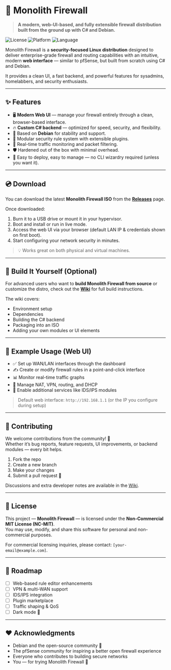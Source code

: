 # 🧱 Monolith Firewall

> **A modern, web-UI-based, and fully extensible firewall distribution built from the ground up with C# and Debian.**

![License](https://img.shields.io/badge/license-NC--MIT-blue.svg)
![Platform](https://img.shields.io/badge/platform-Debian-green.svg)
![Language](https://img.shields.io/badge/language-C%23-orange.svg)

Monolith Firewall is a **security-focused Linux distribution** designed to deliver enterprise-grade firewall and routing capabilities with an intuitive, modern **web interface** — similar to pfSense, but built from scratch using C# and Debian.

It provides a clean UI, a fast backend, and powerful features for sysadmins, homelabbers, and security enthusiasts.

---

## ✨ Features

- 🖥️ **Modern Web UI** — manage your firewall entirely through a clean, browser-based interface.  
- 🔥 **Custom C# backend** — optimized for speed, security, and flexibility.  
- 🐧 Based on **Debian** for stability and support.  
- 🧰 Modular security rule system with extensible plugins.  
- 📡 Real-time traffic monitoring and packet filtering.  
- 🛡️ Hardened out of the box with minimal overhead.  
- 🧠 Easy to deploy, easy to manage — no CLI wizardry required (unless you want it).

---

## 💿 Download

You can download the latest **Monolith Firewall ISO** from the [**Releases**](../../releases) page.  

Once downloaded:

1. Burn it to a USB drive or mount it in your hypervisor.  
2. Boot and install or run in live mode.  
3. Access the web UI via your browser (default LAN IP & credentials shown on first boot).  
4. Start configuring your network security in minutes.

> 💡 Works great on both physical and virtual machines.

---

## 🧰 Build It Yourself (Optional)

For advanced users who want to **build Monolith Firewall from source** or customize the distro, check out the [**Wiki**](../../wiki) for full build instructions.

The wiki covers:
- Environment setup  
- Dependencies  
- Building the C# backend  
- Packaging into an ISO  
- Adding your own modules or UI elements

---

## 🧪 Example Usage (Web UI)

- ✅ Set up WAN/LAN interfaces through the dashboard  
- ✍️ Create or modify firewall rules in a point-and-click interface  
- 📊 Monitor real-time traffic graphs  
- 🧱 Manage NAT, VPN, routing, and DHCP  
- 🔐 Enable additional services like IDS/IPS modules

> Default web interface: `http://192.168.1.1` (or the IP you configure during setup)

---

## 🤝 Contributing

We welcome contributions from the community! 🙌  
Whether it’s bug reports, feature requests, UI improvements, or backend modules — every bit helps.

1. Fork the repo  
2. Create a new branch  
3. Make your changes  
4. Submit a pull request 🚀

Discussions and extra developer notes are available in the [Wiki](../../wiki).

---

## 📜 License

This project — **Monolith Firewall** — is licensed under the **Non-Commercial MIT License (NC-MIT)**.  
You may use, modify, and share this software for personal and non-commercial purposes.

For commercial licensing inquiries, please contact: `[your-email@example.com]`.

---

## 🌟 Roadmap

- [ ] Web-based rule editor enhancements  
- [ ] VPN & multi-WAN support  
- [ ] IDS/IPS integration  
- [ ] Plugin marketplace  
- [ ] Traffic shaping & QoS  
- [ ] Dark mode 🌙

---

## ❤️ Acknowledgments

- Debian and the open-source community 🐧  
- The pfSense community for inspiring a better open firewall experience  
- Everyone who contributes to building secure networks  
- You — for trying Monolith Firewall 🙌
